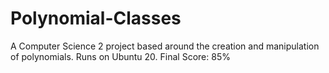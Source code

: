 # Polynomial-Classes
A Computer Science 2 project based around the creation and manipulation of polynomials. Runs on Ubuntu 20.
Final Score: 85%
